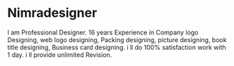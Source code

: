 # Nimradesigner
I am Professional Designer. 16 years Experience in Company logo Designing, web logo designing, Packing designing, picture designing, book title designing, Business card designing.  i ll do 100% satisfaction work with 1 day. i ll provide unlimited Revision.   
